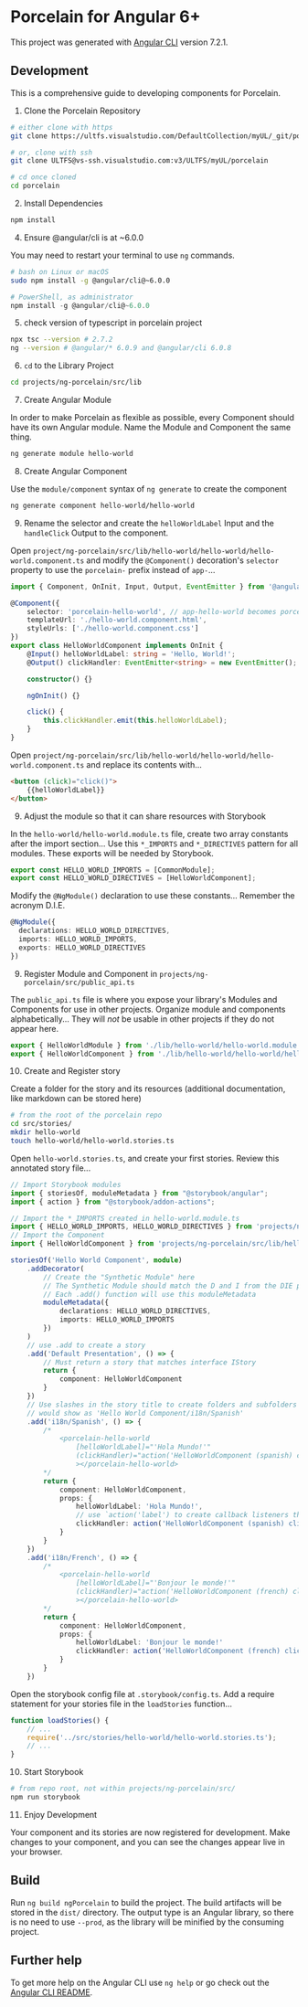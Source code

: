 # Porcelain for Angular 6+

This project was generated with [Angular CLI](https://github.com/angular/angular-cli) version 7.2.1.

## Development

This is a comprehensive guide to developing components for Porcelain.

1.  Clone the Porcelain Repository

```bash
# either clone with https
git clone https://ultfs.visualstudio.com/DefaultCollection/myUL/_git/porcelain

# or, clone with ssh
git clone ULTFS@vs-ssh.visualstudio.com:v3/ULTFS/myUL/porcelain

# cd once cloned
cd porcelain
```

2.  Install Dependencies

```bash
npm install
```

4.  Ensure @angular/cli is at ~6.0.0

You may need to restart your terminal to use `ng` commands.

```bash
# bash on Linux or macOS
sudo npm install -g @angular/cli@~6.0.0
```

```powershell
# PowerShell, as administrator
npm install -g @angular/cli@~6.0.0
```

5.  check version of typescript in porcelain project

```bash
npx tsc --version # 2.7.2
ng --version # @angular/* 6.0.9 and @angular/cli 6.0.8
```

6.  `cd` to the Library Project

```bash
cd projects/ng-porcelain/src/lib
```

7.  Create Angular Module

In order to make Porcelain as flexible as possible, every Component should have its own Angular module. Name the Module and Component the same thing.

```bash
ng generate module hello-world
```

8.  Create Angular Component

Use the `module/component` syntax of `ng generate` to create the component

```bash
ng generate component hello-world/hello-world
```

9. Rename the selector and create the `helloWorldLabel` Input and the `handleClick` Output to the component.

Open `project/ng-porcelain/src/lib/hello-world/hello-world/hello-world.component.ts` and modify the `@Component()` decoration's `selector` property to use the `porcelain-` prefix instead of `app-`...

```typescript
import { Component, OnInit, Input, Output, EventEmitter } from '@angular/core';

@Component({
	selector: 'porcelain-hello-world', // app-hello-world becomes porcelain-hello-world
	templateUrl: './hello-world.component.html',
	styleUrls: ['./hello-world.component.css']
})
export class HelloWorldComponent implements OnInit {
	@Input() helloWorldLabel: string = 'Hello, World!';
	@Output() clickHandler: EventEmitter<string> = new EventEmitter();

	constructor() {}

	ngOnInit() {}

	click() {
		this.clickHandler.emit(this.helloWorldLabel);
	}
}
```

Open `project/ng-porcelain/src/lib/hello-world/hello-world/hello-world.component.ts` and replace its contents with...

```html
<button (click)="click()">
	{{helloWorldLabel}}
</button>
```

9.  Adjust the module so that it can share resources with Storybook

In the `hello-world/hello-world.module.ts` file, create two array constants after the import section... Use this `*_IMPORTS` and `*_DIRECTIVES` pattern for all modules. These exports will be needed by Storybook.

```typescript
export const HELLO_WORLD_IMPORTS = [CommonModule];
export const HELLO_WORLD_DIRECTIVES = [HelloWorldComponent];
```

Modify the `@NgModule()` declaration to use these constants... Remember the acronym D.I.E.

```typescript
@NgModule({
  declarations: HELLO_WORLD_DIRECTIVES,
  imports: HELLO_WORLD_IMPORTS,
  exports: HELLO_WORLD_DIRECTIVES
})
```

9.  Register Module and Component in `projects/ng-porcelain/src/public_api.ts`

The `public_api.ts` file is where you expose your library's Modules and Components for use in other projects. Organize module and components alphabetically... They will _not_ be usable in other projects if they do not appear here.

```typescript
export { HelloWorldModule } from './lib/hello-world/hello-world.module';
export { HelloWorldComponent } from './lib/hello-world/hello-world/hello-world.component';
```

10. Create and Register story

Create a folder for the story and its resources (additional documentation, like markdown can be stored here)

```bash
# from the root of the porcelain repo
cd src/stories/
mkdir hello-world
touch hello-world/hello-world.stories.ts
```

Open `hello-world.stories.ts`, and create your first stories. Review this annotated story file...

```typescript
// Import Storybook modules
import { storiesOf, moduleMetadata } from "@storybook/angular";
import { action } from "@storybook/addon-actions";

// Import the *_IMPORTS created in hello-world.module.ts
import { HELLO_WORLD_IMPORTS, HELLO_WORLD_DIRECTIVES } from 'projects/ng-porcelain/src/lib/hello-world/hello-world.module';
// Import the Component
import { HelloWorldComponent } from 'projects/ng-porcelain/src/lib/hello-world/hello-world/hello-world.component';

storiesOf('Hello World Component', module)
    .addDecorator(
        // Create the "Synthetic Module" here
        // The Synthetic Module should match the D and I from the DIE pattern in the HelloWorldModule
        // Each .add() function will use this moduleMetadata
        moduleMetadata({
            declarations: HELLO_WORLD_DIRECTIVES,
            imports: HELLO_WORLD_IMPORTS
        })
    )
    // use .add to create a story
    .add('Default Presentation', () => {
        // Must return a story that matches interface IStory
        return {
            component: HelloWorldComponent
        }
    })
    // Use slashes in the story title to create folders and subfolders
    // would show as 'Hello World Component/i18n/Spanish'
    .add('i18n/Spanish', () => {
        /*
            <porcelain-hello-world
                [helloWorldLabel]="'Hola Mundo!'"
                (clickHandler)="action('HelloWorldComponent (spanish) clicked')"
                ></porcelain-hello-world>
        */
        return {
            component: HelloWorldComponent,
            props: {
                helloWorldLabel: 'Hola Mundo!',
                // use `action('label') to create callback listeners that output to the Storybook Actions panel
                clickHandler: action('HelloWorldComponent (spanish) clicked')
            }
        }
    })
    .add('i18n/French', () => {
        /*
            <porcelain-hello-world
                [helloWorldLabel]="'Bonjour le monde!'"
                (clickHandler)="action('HelloWorldComponent (french) clicked')"
                ></porcelain-hello-world>
        */
        return {
            component: HelloWorldComponent,
            props: {
                helloWorldLabel: 'Bonjour le monde!'
                clickHandler: action('HelloWorldComponent (french) clicked')
            }
        }
    })
```

Open the storybook config file at `.storybook/config.ts`. Add a require statement for your stories file in the `loadStories` function...

```typescript
function loadStories() {
	// ...
	require('../src/stories/hello-world/hello-world.stories.ts');
	// ...
}
```

10. Start Storybook

```bash
# from repo root, not within projects/ng-porcelain/src/
npm run storybook
```

11. Enjoy Development

Your component and its stories are now registered for development. Make changes to your component, and you can see the changes appear live in your browser.

## Build

Run `ng build ngPorcelain` to build the project. The build artifacts will be stored in the `dist/` directory. The output type is an Angular library, so there is no need to use `--prod`, as the library will be minified by the consuming project.

## Further help

To get more help on the Angular CLI use `ng help` or go check out the [Angular CLI README](https://github.com/angular/angular-cli/blob/master/README.md).

